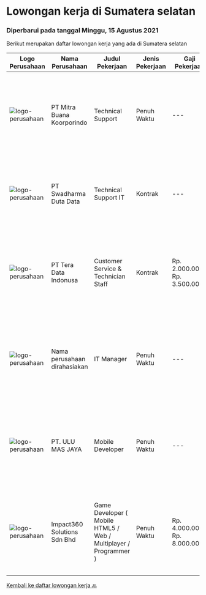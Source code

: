 
  # Lowongan kerja di Sumatera selatan

  ### Diperbarui pada tanggal Minggu, 15 Agustus 2021

  Berikut merupakan daftar lowongan kerja yang ada di Sumatera selatan

  |Logo Perusahaan | Nama Perusahaan | Judul Pekerjaan | Jenis Pekerjaan | Gaji Pekerjaan | Lokasi | Deskripsi | Tanggal diunggah | Pranala |
  | -------------- | --------------- | --------------- | --------- | --------- | -------------- | ------- | ----------- | ----------- |
  |![logo-perusahaan](https://image-service-cdn.seek.com.au/f239709d655cb2106929c841dd2b71edd206015d/ee4dce1061f3f616224767ad58cb2fc751b8d2dc)|PT Mitra Buana Koorporindo|Technical Support|Penuh Waktu|---|Denpasar|Maksimal 35 tahun Pendidikan Minimal SMK / D3 / S1 Teknik Informatika/ Jaringan / Elektro Memiliki pengetahuan tentang Hardware &amp; Software system,...|Jumat, 13 Agustus 2021|https://www.jobstreet.co.id/id/job/technical-support-3600154?token=0~18e6c764-6419-4518-8219-ba35fb0859de&sectionRank=1&jobId=jobstreet-id-job-3600154|
|![logo-perusahaan](https://image-service-cdn.seek.com.au/c9726dd48637f2122e69fa4f05bdeddb6166e3b5/ee4dce1061f3f616224767ad58cb2fc751b8d2dc)|PT Swadharma Duta Data|Technical Support IT|Kontrak|---|Jakarta Raya|Pendidikan Minimal D3 /S1 (tidak untuk lulusan SMA atau yang sedang kuliah) Jurusan IT. Sistem komputer/ Teknik Informatika...|Kamis, 12 Agustus 2021|https://www.jobstreet.co.id/id/job/technical-support-it-3599040?token=0~18e6c764-6419-4518-8219-ba35fb0859de&sectionRank=2&jobId=jobstreet-id-job-3599040|
|![logo-perusahaan](https://image-service-cdn.seek.com.au/a0bb372251f3200733a3d47ff2480ae6bf58bbc6/ee4dce1061f3f616224767ad58cb2fc751b8d2dc)|PT Tera Data Indonusa|Customer Service & Technician Staff|Kontrak|Rp. 2.000.000-Rp. 3.500.000|Palembang|Deskripsi Pekerjaan: Fast respon dalam menerima keluhan pelanggan. Menerima dan menjawab telepon masuk. Mampu bekerjasama dengan divisi lain termasuk...|Kamis, 05 Agustus 2021|https://www.jobstreet.co.id/id/job/customer-service-technician-staff-3594542?token=0~18e6c764-6419-4518-8219-ba35fb0859de&sectionRank=3&jobId=jobstreet-id-job-3594542|
|![logo-perusahaan](https://us.123rf.com/450wm/pavelstasevich/pavelstasevich1811/pavelstasevich181101027/112815900-stock-vector-no-image-available-icon-flat-vector.jpg?ver=6)|Nama perusahaan dirahasiakan|IT Manager|Penuh Waktu|---|Bali|Pendidikan minimal S1 segala jurusan Memiliki pengetahuan mengenai PHP dan bahasa pemrograman lainnya atau menguasai jaringan Gaji negotiable...|Senin, 02 Agustus 2021|https://www.jobstreet.co.id/id/job/it-manager-3590361?token=0~18e6c764-6419-4518-8219-ba35fb0859de&sectionRank=4&jobId=jobstreet-id-job-3590361|
|![logo-perusahaan](https://image-service-cdn.seek.com.au/76fc80f47ddc5a13a25acac921cfdf4bb7c6aa15/ee4dce1061f3f616224767ad58cb2fc751b8d2dc)|PT. ULU MAS JAYA|Mobile Developer|Penuh Waktu|---|Tangerang|Mobile DeveloperPT. ULU MAS JAYARequirements : Design and develop a mobile application (Android &amp; iOS). Experienced in developing Android / IOS at...|Jumat, 23 Juli 2021|https://www.jobstreet.co.id/id/job/mobile-developer-3584224?token=0~18e6c764-6419-4518-8219-ba35fb0859de&sectionRank=5&jobId=jobstreet-id-job-3584224|
|![logo-perusahaan](https://image-service-cdn.seek.com.au/06b729438205195a03d4bcec08ce1ddd5d9c1576/ee4dce1061f3f616224767ad58cb2fc751b8d2dc)|Impact360 Solutions Sdn Bhd|Game Developer ( Mobile HTML5 / Web / Multiplayer / Programmer )|Penuh Waktu|Rp. 4.000.000-Rp. 8.000.000|Aceh|We are hiring remote HTML5 game developers from all parts of Indonesia. If you have real experience building HTML5 games or applications, you're...|Kamis, 22 Juli 2021|https://www.jobstreet.co.id/id/job/game-developer-mobile-html5-web-multiplayer-programmer-4618301/origin/my?token=0~18e6c764-6419-4518-8219-ba35fb0859de&sectionRank=6&jobId=jobstreet-my-job-4618301|


  [Kembali ke daftar lowongan kerja 🔙](../README.md#daftar-lowongan-kerja)
  